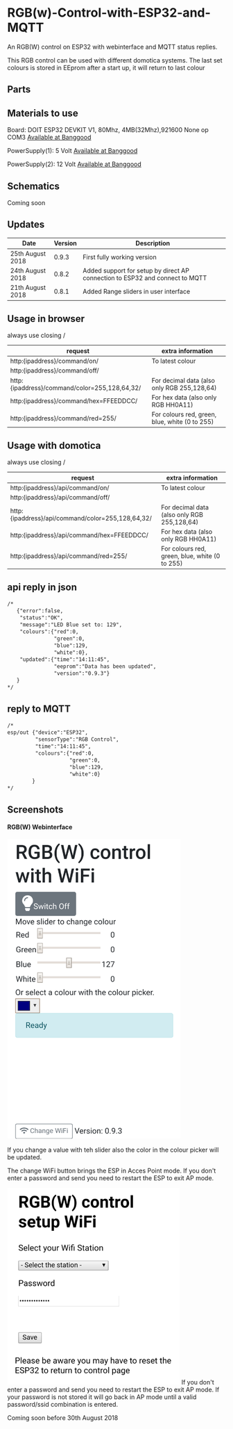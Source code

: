 # RGB(w)-Control-with-ESP32-and-MQTT
An RGB(W) control on ESP32 with webinterface and MQTT status replies.

This RGB control can be used with different domotica systems.
The last set colours is stored in EEprom after a start up, it will return to last colour

## Parts

## Materials to use

Board: DOIT ESP32 DEVKIT V1, 80Mhz, 4MB(32Mhz),921600 None op COM3 <a href="https://www.banggood.com/ESP32-Development-Board-WiFiBluetooth-Ultra-Low-Power-Consumption-Dual-Cores-ESP-32-ESP-32S-Board-p-1109512.html?p=VQ141018240205201801">Available at Banggood</a>

PowerSupply(1):  5 Volt <a href="https://www.banggood.com/3Pcs-DC-DC-4_5-40V-Step-Down-LED-Voltmeter-USB-Voltage-Converter-Buck-Module-5V2A-p-1178249.html?p=VQ141018240205201801">Available at Banggood</a>
 
PowerSupply(2): 12 Volt <a href="https://www.banggood.com/AC-100-240V-to-DC-12V-5A-60W-Power-Supply-Adapter-For-LED-Strip-Light-p-994870.html?p=VQ141018240205201801">Available at Banggood</a>

## Schematics

Coming soon

## Updates

|Date|Version|Description|
|--|--|--|
|25th August 2018|0.9.3|First fully working version|
|24th August 2018|0.8.2|Added support for setup by direct AP connection to ESP32 and connect to MQTT|
|21th August 2018|0.8.1|Added Range sliders in user interface|

## Usage in browser
always use closing /

|request|extra information|
|--|--|
|http:{ipaddress}/command/on/|To latest colour|
|http:{ipaddress}/command/off/||
|http:{ipaddress}/command/color=255,128,64,32/|For decimal data (also only RGB 255,128,64)|
|http:{ipaddress}/command/hex=FFEEDDCC/|For hex data (also only RGB HH0A11)|
|http:{ipaddress}/command/red=255/|For colours red, green, blue, white  (0 to 255)|

## Usage with domotica
always use closing /

|request|extra information|
|--|--|
|http:{ipaddress}/api/command/on/|To latest colour|
|http:{ipaddress}/api/command/off/||
|http:{ipaddress}/api/command/color=255,128,64,32/|For decimal data (also only RGB 255,128,64)|
|http:{ipaddress}/api/command/hex=FFEEDDCC/|For hex data (also only RGB HH0A11)|
|http:{ipaddress}/api/command/red=255/|For colours red, green, blue, white  (0 to 255)|

## api reply in json
```
/*
   {"error":false,
    "status":"OK",
    "message":"LED Blue set to: 129",
    "colours":{"red":0,
               "green":0,
               "blue":129,
               "white":0},
    "updated":{"time":"14:11:45",
               "eeprom":"Data has been updated",
               "version":"0.9.3"}
   }
*/

```

## reply to MQTT
```
/*
esp/out {"device":"ESP32",
         "sensorType":"RGB Control",
         "time":"14:11:45",
         "colours":{"red":0,
                    "green":0,
                    "blue":129,
                    "white":0}
        }
*/

```

## Screenshots
#### RGB(W) Webinterface 
![User interface](/RGBW_control.png?raw=true "RGB webinterface")

If you change a value with teh slider also the color in the colour picker will be updated.

The change WiFi button brings the ESP in Acces Point mode. If you don't enter a password and send 
you need to restart the ESP to exit AP mode.


![SetUp interface](/RGBW_SetUp.png?raw=true "RGB webinterface")
If you don't enter a password and send you need to restart the ESP to exit AP mode.
If your password is not stored it will go back in AP mode until a valid password/ssid combination is entered.



Coming soon before 30th August 2018
